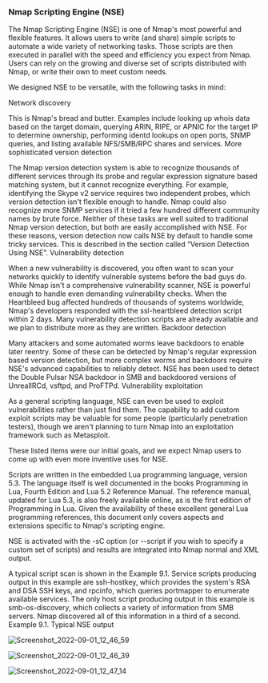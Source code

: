 
### Nmap Scripting Engine (NSE)

The Nmap Scripting Engine (NSE) is one of Nmap's most powerful and flexible features. It allows users to write (and share) simple scripts to automate a wide variety of networking tasks. Those scripts are then executed in parallel with the speed and efficiency you expect from Nmap. Users can rely on the growing and diverse set of scripts distributed with Nmap, or write their own to meet custom needs.

We designed NSE to be versatile, with the following tasks in mind:

Network discovery

This is Nmap's bread and butter. Examples include looking up whois data based on the target domain, querying ARIN, RIPE, or APNIC for the target IP to determine ownership, performing identd lookups on open ports, SNMP queries, and listing available NFS/SMB/RPC shares and services.
More sophisticated version detection


The Nmap version detection system  is able to recognize thousands of different services through its probe and regular expression signature based matching system, but it cannot recognize everything. For example, identifying the Skype v2 service requires two independent probes, which version detection isn't flexible enough to handle. Nmap could also recognize more SNMP services if it tried a few hundred different community names by brute force. Neither of these tasks are well suited to traditional Nmap version detection, but both are easily accomplished with NSE. For these reasons, version detection now calls NSE by default to handle some tricky services. This is described in the section called “Version Detection Using NSE”.
Vulnerability detection

When a new vulnerability is discovered, you often want to scan your networks quickly to identify vulnerable systems before the bad guys do. While Nmap isn't a comprehensive vulnerability scanner, NSE is powerful enough to handle even demanding vulnerability checks. When the Heartbleed bug affected hundreds of thousands of systems worldwide, Nmap's developers responded with the ssl-heartbleed detection script within 2 days. Many vulnerability detection scripts are already available and we plan to distribute more as they are written. 
Backdoor detection

Many attackers and some automated worms leave backdoors to enable later reentry. Some of these can be detected by Nmap's regular expression based version detection, but more complex worms and backdoors require NSE's advanced capabilities to reliably detect. NSE has been used to detect the Double Pulsar NSA backdoor in SMB and backdoored versions of UnrealIRCd, vsftpd, and ProFTPd. 
Vulnerability exploitation

As a general scripting language, NSE can even be used to exploit vulnerabilities rather than just find them. The capability to add custom exploit scripts may be valuable for some people (particularly penetration testers), though we aren't planning to turn Nmap into an exploitation framework such as Metasploit. 

These listed items were our initial goals, and we expect Nmap users to come up with even more inventive uses for NSE.

Scripts are written in the embedded Lua programming language, version 5.3. The language itself is well documented in the books Programming in Lua, Fourth Edition and Lua 5.2 Reference Manual. The reference manual, updated for Lua 5.3, is also freely available online, as is the first edition of Programming in Lua. Given the availability of these excellent general Lua programming references, this document only covers aspects and extensions specific to Nmap's scripting engine.

NSE is activated with the -sC option (or --script if you wish to specify a custom set of scripts) and results are integrated into Nmap normal and XML output.

A typical script scan is shown in the Example 9.1. Service scripts producing output in this example are ssh-hostkey, which provides the system's RSA and DSA SSH keys, and rpcinfo, which queries portmapper to enumerate available services. The only host script producing output in this example is smb-os-discovery, which collects a variety of information from SMB servers. Nmap discovered all of this information in a third of a second.
Example 9.1. Typical NSE output

![Screenshot_2022-09-01_12_46_59](https://user-images.githubusercontent.com/95676591/187862442-1d993f03-4952-435c-8934-bf80d4a3b280.png)

![Screenshot_2022-09-01_12_46_39](https://user-images.githubusercontent.com/95676591/187862482-ae2f3e84-a64a-479f-b2b3-23e2bd30cdc7.png)

![Screenshot_2022-09-01_12_47_14](https://user-images.githubusercontent.com/95676591/187862602-2ea23e23-7756-4e75-9c30-8ca8b191ac80.png)





